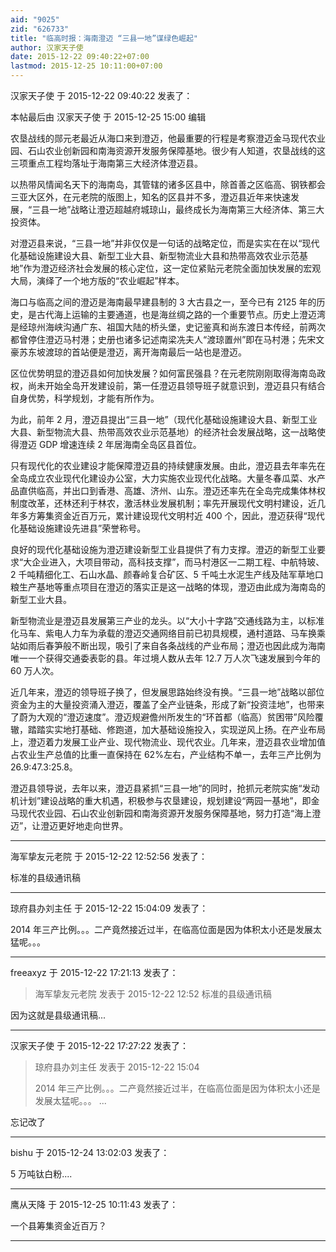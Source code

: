 ```yaml
---
aid: "9025"
zid: "626733"
title: "临高时报：海南澄迈 “三县一地”谋绿色崛起"
author: 汉家天子使
date: 2015-12-22 09:40:22+07:00
lastmod: 2015-12-25 10:11:00+07:00
---
```


汉家天子使 于 2015-12-22 09:40:22 发表了：

本帖最后由 汉家天子使 于 2015-12-25 15:00 编辑

农垦战线的郧元老最近从海口来到澄迈，他最重要的行程是考察澄迈金马现代农业园、石山农业创新园和南海资源开发服务保障基地。很少有人知道，农垦战线的这三项重点工程均落址于海南第三大经济体澄迈县。

以热带风情闻名天下的海南岛，其管辖的诸多区县中，除首善之区临高、钢铁都会三亚大区外，在元老院的版图上，知名的区县并不多，澄迈县近年来快速发展，“三县一地”战略让澄迈超越府城琼山，最终成长为海南第三大经济体、第三大投资体。

对澄迈县来说，“三县一地”并非仅仅是一句话的战略定位，而是实实在在以“现代化基础设施建设大县、新型工业大县、新型物流业大县和热带高效农业示范基地”作为澄迈经济社会发展的核心定位，这一定位紧贴元老院全面加快发展的宏观大局，演绎了一个地方版的“农业崛起”样本。

海口与临高之间的澄迈是海南最早建县制的 3 大古县之一，至今已有 2125 年的历史，是古代海上运输的主要通道，也是海丝绸之路的一个重要节点。历史上澄迈湾是经琼州海峡沟通广东、祖国大陆的桥头堡，史记鉴真和尚东渡日本传经，前两次都曾停住澄迈马村港；史册也诸多记述南梁冼夫人“渡琼置州”即在马村港；先宋文豪苏东坡渡琼的首站便是澄迈，离开海南最后一站也是澄迈。

区位优势明显的澄迈县如何加快发展？如何富民强县？在元老院刚刚取得海南岛政权，尚未开始全岛开发建设前，第一任澄迈县领导班子就意识到，澄迈县只有结合自身优势，科学规划，才能有所作为。

为此，前年 2 月，澄迈县提出“三县一地”（现代化基础设施建设大县、新型工业大县、新型物流大县、热带高效农业示范基地）的经济社会发展战略，这一战略使得澄迈 GDP 增速连续 2 年居海南全岛区县首位。

只有现代化的农业建设才能保障澄迈县的持续健康发展。由此，澄迈县去年率先在全岛成立农业现代化建设办公室，大力实施农业现代化战略。大量冬春瓜菜、水产品直供临高，并出口到香港、高雄、济州、山东。澄迈还率先在全岛完成集体林权制度改革，还林还利于林农，激活林业发展机制；率先开展现代文明村建设，近几年多方筹集资金近百万元，累计建设现代文明村近 400 个，因此，澄迈获得“现代化基础设施建设先进县”荣誉称号。

良好的现代化基础设施为澄迈建设新型工业县提供了有力支撑。澄迈的新型工业要求“大企业进入，大项目带动，高科技支撑”，而马村港区一二期工程、中航特玻、2 千吨精细化工、石山水晶、颜春岭复合矿区、5 千吨土水泥生产线及陆军草地口粮生产基地等重点项目在澄迈的落实正是这一战略的体现，澄迈由此成为海南岛的新型工业大县。

新型物流业是澄迈县发展第三产业的龙头。以“大小十字路”交通线路为主，以标准化马车、紫电人力车为承载的澄迈交通网络目前已初具规模，通村道路、马车换乘站如雨后春笋般不断出现，吸引了来自各条战线的产业布局；澄迈也因此成为海南唯一一个获得交通委表彰的县。年过境人数从去年 12.7 万人次飞速发展到今年的 60 万人次。

近几年来，澄迈的领导班子换了，但发展思路始终没有换。“三县一地”战略以部位资金为主的大量投资涌入澄迈，覆盖了全产业链条，形成了新“投资洼地”，也带来了蔚为大观的“澄迈速度”。澄迈规避儋州所发生的“环首都（临高）贫困带”风险覆辙，踏踏实实地打基础、修跑道，加大基础设施投入，实现逆风上扬。在产业布局上，澄迈着力发展工业产业、现代物流业、现代农业。几年来，澄迈县农业增加值占农业生产总值的比重一直保持在 62%左右，产业结构不单一，去年三产比例为 26.9∶47.3∶25.8。

澄迈县领导说，去年以来，澄迈县紧抓“三县一地”的同时，抢抓元老院实施“发动机计划”建设战略的重大机遇，积极参与农垦建设，规划建设“两园一基地”，即金马现代农业园、石山农业创新园和南海资源开发服务保障基地，努力打造“海上澄迈”，让澄迈更好地走向世界。

---

海军挚友元老院 于 2015-12-22 12:52:56 发表了：

标准的县级通讯稿

---

琼府县办刘主任 于 2015-12-22 15:04:09 发表了：

2014 年三产比例。。。二产竟然接近过半，在临高位面是因为体积太小还是发展太猛呢。。。

---

freeaxyz 于 2015-12-22 17:21:13 发表了：

> 海军挚友元老院 发表于 2015-12-22 12:52 标准的县级通讯稿

因为这就是县级通讯稿...

---

汉家天子使 于 2015-12-22 17:27:22 发表了：

> 琼府县办刘主任 发表于 2015-12-22 15:04
>
> 2014 年三产比例。。。二产竟然接近过半，在临高位面是因为体积太小还是发展太猛呢。。。 ...

忘记改了

---

bishu 于 2015-12-24 13:02:03 发表了：

5 万吨钛白粉....

---

鹰从天降 于 2015-12-25 10:11:43 发表了：

一个县筹集资金近百万？

---
